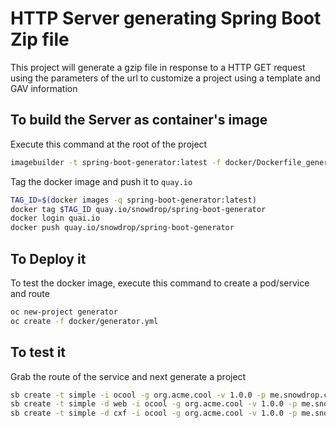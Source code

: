# HTTP Server generating Spring Boot Zip file

This project will generate a gzip file in response to a HTTP GET request using the parameters of the url to customize a project using a template
and GAV information

## To build the Server as container's image


Execute this command at the root of the project
```bash
imagebuilder -t spring-boot-generator:latest -f docker/Dockerfile_generator .
```

Tag the docker image and push it to `quay.io`

```bash
TAG_ID=$(docker images -q spring-boot-generator:latest)
docker tag $TAG_ID quay.io/snowdrop/spring-boot-generator
docker login quai.io
docker push quay.io/snowdrop/spring-boot-generator
```

## To Deploy it

To test the docker image, execute this command to create a pod/service and route
```bash
oc new-project generator
oc create -f docker/generator.yml
```

## To test it
  

Grab the route of the service and next generate a project
```bash
sb create -t simple -i ocool -g org.acme.cool -v 1.0.0 -p me.snowdrop.cool -s 1.5.15.RELEASE -b 1.5.15.Final -u http://spring-boot-generator.192.168.65.2.nip.io/
sb create -t simple -d web -i ocool -g org.acme.cool -v 1.0.0 -p me.snowdrop.cool -s 1.5.15.RELEASE -b 1.5.15.Final -u http://spring-boot-generator.192.168.65.2.nip.io/
sb create -t simple -d cxf -i ocool -g org.acme.cool -v 1.0.0 -p me.snowdrop.cool -s 1.5.15.RELEASE -b 1.5.15.Final -u http://spring-boot-generator.192.168.65.2.nip.io/
```